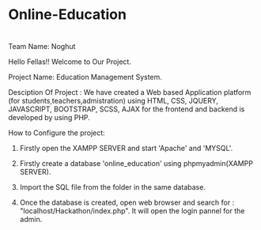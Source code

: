 # Online-Education
 #

Team Name: Noghut

Hello Fellas!! Welcome to Our Project.

Project Name: Education Management System.

Desciption Of Project : We have created a Web based Application platform (for students,teachers,admistration) using HTML, CSS, JQUERY, JAVASCRIPT, BOOTSTRAP, SCSS, AJAX for the frontend and backend is developed by using PHP.

How to Configure the project:

1) Firstly open the XAMPP SERVER and start 'Apache' and 'MYSQL'.

2) Firstly create a database 'online_education' using phpmyadmin(XAMPP SERVER).

3) Import the SQL file from the folder in the same database.

4) Once the database is created, open web browser and search for : "localhost/Hackathon/index.php". It will open the login pannel for the admin.

